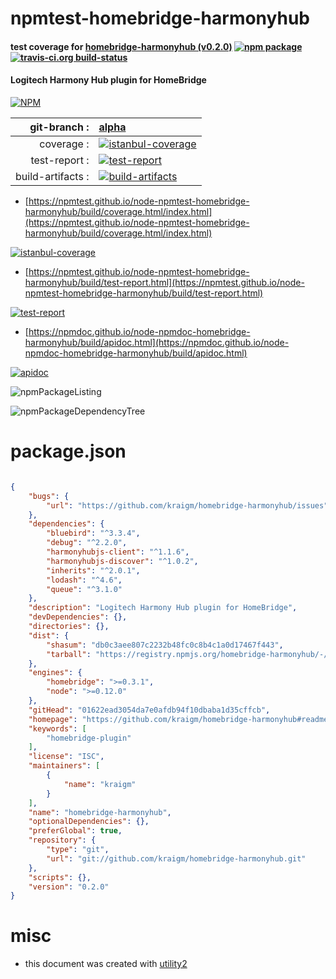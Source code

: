 # npmtest-homebridge-harmonyhub

#### test coverage for  [homebridge-harmonyhub (v0.2.0)](https://github.com/kraigm/homebridge-harmonyhub#readme)  [![npm package](https://img.shields.io/npm/v/npmtest-homebridge-harmonyhub.svg?style=flat-square)](https://www.npmjs.org/package/npmtest-homebridge-harmonyhub) [![travis-ci.org build-status](https://api.travis-ci.org/npmtest/node-npmtest-homebridge-harmonyhub.svg)](https://travis-ci.org/npmtest/node-npmtest-homebridge-harmonyhub)

#### Logitech Harmony Hub plugin for HomeBridge

[![NPM](https://nodei.co/npm/homebridge-harmonyhub.png?downloads=true&downloadRank=true&stars=true)](https://www.npmjs.com/package/homebridge-harmonyhub)

| git-branch : | [alpha](https://github.com/npmtest/node-npmtest-homebridge-harmonyhub/tree/alpha)|
|--:|:--|
| coverage : | [![istanbul-coverage](https://npmtest.github.io/node-npmtest-homebridge-harmonyhub/build/coverage.badge.svg)](https://npmtest.github.io/node-npmtest-homebridge-harmonyhub/build/coverage.html/index.html)|
| test-report : | [![test-report](https://npmtest.github.io/node-npmtest-homebridge-harmonyhub/build/test-report.badge.svg)](https://npmtest.github.io/node-npmtest-homebridge-harmonyhub/build/test-report.html)|
| build-artifacts : | [![build-artifacts](https://npmtest.github.io/node-npmtest-homebridge-harmonyhub/glyphicons_144_folder_open.png)](https://github.com/npmtest/node-npmtest-homebridge-harmonyhub/tree/gh-pages/build)|

- [https://npmtest.github.io/node-npmtest-homebridge-harmonyhub/build/coverage.html/index.html](https://npmtest.github.io/node-npmtest-homebridge-harmonyhub/build/coverage.html/index.html)

[![istanbul-coverage](https://npmtest.github.io/node-npmtest-homebridge-harmonyhub/build/screenCapture.buildCi.browser.%252Ftmp%252Fbuild%252Fcoverage.lib.html.png)](https://npmtest.github.io/node-npmtest-homebridge-harmonyhub/build/coverage.html/index.html)

- [https://npmtest.github.io/node-npmtest-homebridge-harmonyhub/build/test-report.html](https://npmtest.github.io/node-npmtest-homebridge-harmonyhub/build/test-report.html)

[![test-report](https://npmtest.github.io/node-npmtest-homebridge-harmonyhub/build/screenCapture.buildCi.browser.%252Ftmp%252Fbuild%252Ftest-report.html.png)](https://npmtest.github.io/node-npmtest-homebridge-harmonyhub/build/test-report.html)

- [https://npmdoc.github.io/node-npmdoc-homebridge-harmonyhub/build/apidoc.html](https://npmdoc.github.io/node-npmdoc-homebridge-harmonyhub/build/apidoc.html)

[![apidoc](https://npmdoc.github.io/node-npmdoc-homebridge-harmonyhub/build/screenCapture.buildCi.browser.%252Ftmp%252Fbuild%252Fapidoc.html.png)](https://npmdoc.github.io/node-npmdoc-homebridge-harmonyhub/build/apidoc.html)

![npmPackageListing](https://npmtest.github.io/node-npmtest-homebridge-harmonyhub/build/screenCapture.npmPackageListing.svg)

![npmPackageDependencyTree](https://npmtest.github.io/node-npmtest-homebridge-harmonyhub/build/screenCapture.npmPackageDependencyTree.svg)



# package.json

```json

{
    "bugs": {
        "url": "https://github.com/kraigm/homebridge-harmonyhub/issues"
    },
    "dependencies": {
        "bluebird": "^3.3.4",
        "debug": "^2.2.0",
        "harmonyhubjs-client": "^1.1.6",
        "harmonyhubjs-discover": "^1.0.2",
        "inherits": "^2.0.1",
        "lodash": "^4.6",
        "queue": "^3.1.0"
    },
    "description": "Logitech Harmony Hub plugin for HomeBridge",
    "devDependencies": {},
    "directories": {},
    "dist": {
        "shasum": "db0c3aee807c2232b48fc0c8b4c1a0d17467f443",
        "tarball": "https://registry.npmjs.org/homebridge-harmonyhub/-/homebridge-harmonyhub-0.2.0.tgz"
    },
    "engines": {
        "homebridge": ">=0.3.1",
        "node": ">=0.12.0"
    },
    "gitHead": "01622ead3054da7e0afdb94f10dbaba1d35cffcb",
    "homepage": "https://github.com/kraigm/homebridge-harmonyhub#readme",
    "keywords": [
        "homebridge-plugin"
    ],
    "license": "ISC",
    "maintainers": [
        {
            "name": "kraigm"
        }
    ],
    "name": "homebridge-harmonyhub",
    "optionalDependencies": {},
    "preferGlobal": true,
    "repository": {
        "type": "git",
        "url": "git://github.com/kraigm/homebridge-harmonyhub.git"
    },
    "scripts": {},
    "version": "0.2.0"
}
```



# misc
- this document was created with [utility2](https://github.com/kaizhu256/node-utility2)
